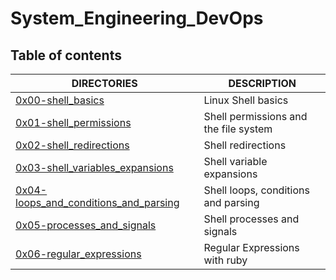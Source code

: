 # System_Engineering_DevOps

## Table of contents
DIRECTORIES | DESCRIPTION
--------- | -----------
[0x00-shell_basics](https://github.com/mikechege01/alx-system_engineering-devops/tree/master/0x00-shell_basics) | Linux Shell basics
[0x01-shell_permissions](https://github.com/mikechege01/alx-system_engineering-devops/tree/master/0x01-shell_permissions) | Shell permissions and the file system
[0x02-shell_redirections](https://github.com/mikechege01/alx-system_engineering-devops/tree/master/0x02-shell_redirections) | Shell redirections
[0x03-shell_variables_expansions](https://github.com/mikechege01/alx-system_engineering-devops/tree/master/0x03-shell_variables_expansions) | Shell variable expansions
[0x04-loops_and_conditions_and_parsing](https://github.com/mikechege01/alx-system_engineering-devops/tree/master/0x04-loops_and_conditions_parsing) | Shell loops, conditions and parsing
[0x05-processes_and_signals](https://github.com/mikechege01/alx-system_engineering-devops/tree/master/0x05-process_and_signals) | Shell processes and signals
[0x06-regular_expressions](https://github.com/mikechege01/alx-system_engineering-devops/tree/master/0x05-process_and_signals) | Regular Expressions with ruby
